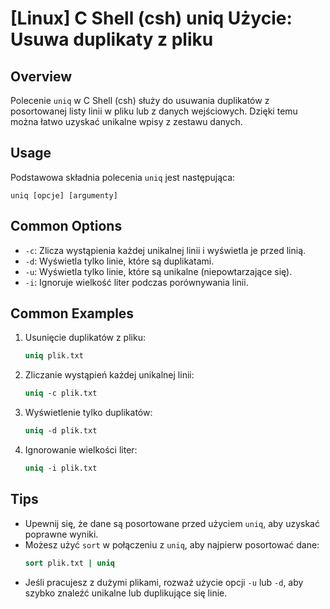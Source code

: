 # [Linux] C Shell (csh) uniq Użycie: Usuwa duplikaty z pliku

## Overview
Polecenie `uniq` w C Shell (csh) służy do usuwania duplikatów z posortowanej listy linii w pliku lub z danych wejściowych. Dzięki temu można łatwo uzyskać unikalne wpisy z zestawu danych.

## Usage
Podstawowa składnia polecenia `uniq` jest następująca:

```
uniq [opcje] [argumenty]
```

## Common Options
- `-c`: Zlicza wystąpienia każdej unikalnej linii i wyświetla je przed linią.
- `-d`: Wyświetla tylko linie, które są duplikatami.
- `-u`: Wyświetla tylko linie, które są unikalne (niepowtarzające się).
- `-i`: Ignoruje wielkość liter podczas porównywania linii.

## Common Examples
1. Usunięcie duplikatów z pliku:
   ```csh
   uniq plik.txt
   ```

2. Zliczanie wystąpień każdej unikalnej linii:
   ```csh
   uniq -c plik.txt
   ```

3. Wyświetlenie tylko duplikatów:
   ```csh
   uniq -d plik.txt
   ```

4. Ignorowanie wielkości liter:
   ```csh
   uniq -i plik.txt
   ```

## Tips
- Upewnij się, że dane są posortowane przed użyciem `uniq`, aby uzyskać poprawne wyniki.
- Możesz użyć `sort` w połączeniu z `uniq`, aby najpierw posortować dane:
  ```csh
  sort plik.txt | uniq
  ```
- Jeśli pracujesz z dużymi plikami, rozważ użycie opcji `-u` lub `-d`, aby szybko znaleźć unikalne lub duplikujące się linie.